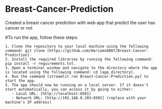 # Breast-Cancer-Prediction 
Created a breast cancer prediction with web app that predict the user has cancer or not


#To run the app, follow these steps:

    1. Clone the repository to your local machine using the following command: git clone [https://github.com/Harioms0807/Breast-Cancer-Prediction].
    2. Install the required libraries by running the following command: pip install -r requirements.txt.
    3. Open a terminal window and navigate to the directory where the app is located using the following command: cd [app_directory].
    4. Run the command [streamlit run Breast-Cancer-Prediction.py] to start the app.
    5. The app should now be running on a local server. If it doesn't start automatically, you can access it by going to either:
       - Local URL: [http://localhost:8501]
       - Network URL: [http://192.168.0.103:8501] (replace with your machine's IP address)
